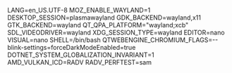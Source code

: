 LANG=en_US.UTF-8
MOZ_ENABLE_WAYLAND=1
DESKTOP_SESSION=plasmawayland
GDK_BACKEND=wayland,x11
GTK_BACKEND=wayland
QT_QPA_PLATFORM="wayland;xcb"
SDL_VIDEODRIVER=wayland
XDG_SESSION_TYPE=wayland
EDITOR=nano
VISUAL=nano
SHELL=/bin/bash
QTWEBENGINE_CHROMIUM_FLAGS=--blink-settings=forceDarkModeEnabled=true
DOTNET_SYSTEM_GLOBALIZATION_INVARIANT=1
AMD_VULKAN_ICD=RADV
RADV_PERFTEST=sam

